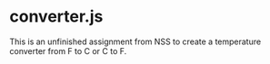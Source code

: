 # converter.js

This is an unfinished assignment from NSS to create a temperature converter from F to C or C to F.  
